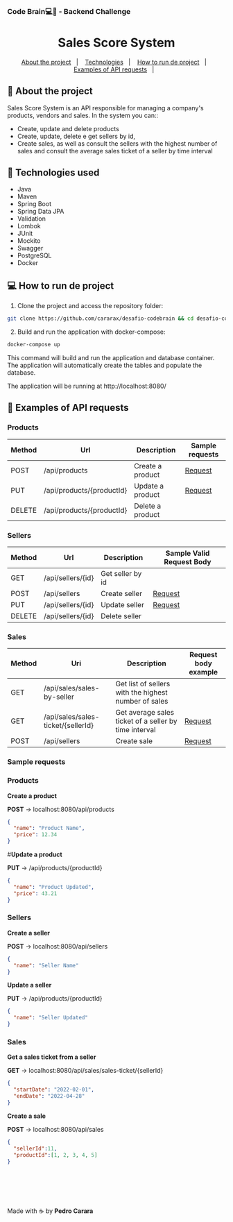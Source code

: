 
### Code Brain💻🧠 - Backend Challenge
<h1 align="center">
Sales Score System
</h1>

<p align="center">
  <a href="#about-the-project">About the project</a>&nbsp;&nbsp;&nbsp;|&nbsp;&nbsp;&nbsp;
  <a href="#technologies">Technologies</a>&nbsp;&nbsp;&nbsp;|&nbsp;&nbsp;&nbsp;
  <a href="#how-to-run">How to run de project</a>&nbsp;&nbsp;&nbsp;|&nbsp;&nbsp;&nbsp;
  <a href="#example-requests">Examples of API requests</a>&nbsp;&nbsp;&nbsp;|&nbsp;&nbsp;&nbsp;
</p>


## 🎯 About the project
<a id="about-the-project"></a>

Sales Score System is an API responsible for managing a company's products, vendors and sales.
In the system you can::

- Create, update and delete products
- Create, update, delete e get sellers by id,
- Create sales, as well as consult the sellers with the highest number of sales and consult the average sales ticket of a seller by time interval

## 🚀 Technologies used
<a id="technologies"></a>

- Java
- Maven
- Spring Boot
- Spring Data JPA
- Validation
- Lombok
- JUnit
- Mockito
- Swagger
- PostgreSQL
- Docker

## 💻 How to run de project
<a id="how-to-run"></a>

1. Clone the project and access the repository folder:

```bash
git clone https://github.com/cararax/desafio-codebrain && cd desafio-codebrain
```

2. Build and run the application with docker-compose:

```bash
docker-compose up
```

This command will build and run the application and database container. The application will automatically create the tables and populate the database.

The application will be running at http://localhost:8080/

## 📄 Examples of API requests
<a id="example-requests"></a>
### Products

| Method | Url                     | Description           | Sample requests           |
|--------|-------------------------|-----------------------|---------------------------|
| POST   | /api/products           | Create a product | [Request](#create-product) |
| PUT    | /api/products/{productId} | Update a product         | [Request](#update-product) |
| DELETE | /api/products/{productId}        | Delete a product         |     |

### Sellers

| Method | Url               | Description                                                                | Sample Valid Request Body |
|--------|-------------------|----------------------------------------------------------------------------|---------------------------|
| GET    | /api/sellers/{id} | Get seller by id                                                           |                           |
| POST   | /api/sellers      | Create seller                                                              | [Request](#create-seller) |
| PUT    | /api/sellers/{id} | Update seller                                                              | [Request](#update-seller) |
| DELETE | /api/sellers/{id} | Delete seller  |                           |

### Sales

| Method | Uri                                | Description                                           | Request body example     |
|--------|------------------------------------|-------------------------------------------------------|--------------------------|
| GET    | /api/sales/sales-by-seller         | Get list of sellers with the highest number of sales  |                          |
| GET    | /api/sales/sales-ticket/{sellerId} | Get average sales ticket of a seller by time interval | [Request](#sales-ticket) |
| POST   | /api/sellers                       | Create sale                                           | [Request](#create-sale)  |

### Sample requests

### Products

<a id="create-product"></a>**Create a product**

**POST** -> localhost:8080/api/products

```json
{
  "name": "Product Name",
  "price": 12.34
}
```

<a id="update-product">#</a>**Update a product**

**PUT** -> /api/products/{productId}

```json
{
  "name": "Product Updated",
  "price": 43.21
}
```

### Sellers

<a id="create-seller"></a>**Create a seller**

**POST** -> localhost:8080/api/sellers

```json
{
  "name": "Seller Name"
}
```

<a id="update-seller"></a>**Update a seller**

**PUT** -> /api/products/{productId}

```json
{
  "name": "Seller Updated"
}
```

### Sales

<a id="sales-ticket"></a>**Get a sales ticket from a seller**

**GET** -> localhost:8080/api/sales/sales-ticket/{sellerId}

```json
{
  "startDate": "2022-02-01",
  "endDate": "2022-04-28"
}
```


<a id="create-sale"></a>**Create a sale**

**POST** -> localhost:8080/api/sales

```json
{
  "sellerId":11,
  "productId":[1, 2, 3, 4, 5]
}
```
<br><br>
---
Made with ☕ by **Pedro Carara**

